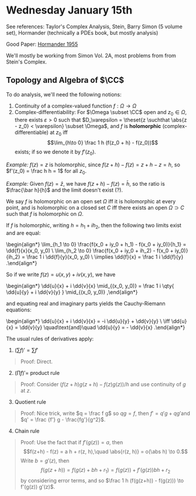 # Wednesday January 15th

See references:
Taylor's Complex Analysis, Stein, Barry Simon (5 volume set), Hormander (technically a PDEs book, but mostly analysis)

Good Paper: [Hormander 1955](https://projecteuclid.org/download/pdf_1/euclid.acta/1485892151)

We'll mostly be working from Simon Vol. 2A, most problems from from Stein's Complex.

## Topology and Algebra of $\CC$

To do analysis, we'll need the following notions:

1. Continuity of a complex-valued function $f: \Omega \to \Omega$
2. Complex-differentiability: For $\Omega \subset \CC$ open and $z_0 \in \Omega$, there exists $\varepsilon > 0$ such that $D_\varepsilon = \theset{z \suchthat \abs{z - z_0} < \varepsilon} \subset \Omega$, and $f$ is **holomorphic** (complex-differentiable) at $z_0$ iff $$\lim_{h\to 0} \frac 1 h (f(z_0 + h) - f(z_0))$$ exists; if so we denote it by $f'(z_0)$.

*Example:*
$f(z) = z$ is holomorphic, since $f(z+ h) - f(z) = z+h-z = h$, so $f'(z_0) = \frac h h = 1$ for all $z_0$.

*Example:*
Given $f(z) = \bar z$, we have $f(z+h)-f(z) = \bar h$, so the ratio is $\frac{\bar h}{h}$ and the limit doesn't exist (?).


We say $f$ is holomorphic on an open set $\Omega$ iff it is holomorphic at every point, and is holomorphic on a closed set $C$ iff there exists an open $\Omega \supset C$ such that $f$ is holomorphic on $\Omega$.

If $f$ is holomorphic, writing $h = h_1 + ih_2$, then the following two limits exist and are equal:

\begin{align*}
\lim_{h_1 \to 0} \frac{f(x_0 + iy_0 + h_1) - f(x_0 + iy_0)}{h_1} = \dd{f}{x}(x_0, y_0) \\
\lim_{h_2 \to 0} \frac{f(x_0 + iy_0 + ih_2) - f(x_0 + iy_0)}{ih_2} = \frac 1 i \dd{f}{y}(x_0, y_0) \\
\implies \dd{f}{x} = \frac 1  i \dd{f}{y}
.\end{align*}

So if we write $f(z) = u(x, y) + i v(x, y)$, we have

\begin{align*}
\dd{u}{x} + i \dd{v}{x} \mid_{(x_0, y_0)} = \frac 1 i \qty{
\dd{u}{y} + i \dd{v}{y}
} \mid_{(x_0, y_0)}
,\end{align*}

and equating real and imaginary parts yields the Cauchy-Riemann equations:

\begin{align*}
\dd{u}{x} + i \dd{v}{x} = -i \dd{u}{y} + \dd{v}{y} \\
\iff \dd{u}{x} = \dd{v}{y} \quad\text{and}\quad \dd{u}{y} = - \dd{v}{x}
.\end{align*}

The usual rules of derivatives apply:

1. $(\sum f)' = \sum f'$

  > Proof: Direct.

2. $(\prod f)' =$ product rule
  
  > Proof: Consider $(f(z+h)g(z+h) - f(z)g(z))/h$ and use continuity of $g$ at $z$.

3. Quotient rule
  
  > Proof: Nice trick, write $q = \frac f g$ so $qg = f$, then $f' = q'g + qg'$and $q' = \frac {f'} g - \frac{fg'}{g^2}$.

4. Chain rule

  > Proof: Use the fact that if $f'(g(z)) = a$, then $$f(z+h) - f(z) = a h + r(z, h),\quad \abs{r(z, h)} = o(\abs h) \to 0.$$
  > Write $b = g'(z)$, then $$f(g(z + h)) = f(g(z) + b h + r_1 ) = f(g(z)) + f'(g(z))bh + r_2$$ by considering error terms, and so $\frac 1 h (f(g(z+h)) - f(g(z))) \to f'(g(z)) g'(z)$.

